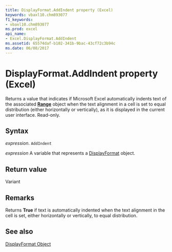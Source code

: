 ```yaml
---
title: DisplayFormat.AddIndent property (Excel)
keywords: vbaxl10.chm893077
f1_keywords:
- vbaxl10.chm893077
ms.prod: excel
api_name:
- Excel.DisplayFormat.AddIndent
ms.assetid: 65574daf-b102-341b-9bac-43cf72c3b94c
ms.date: 06/08/2017
---
```



# DisplayFormat.AddIndent property (Excel)

Returns a value that indicates if Microsoft Excel automatically indents text of the associated  **[Range](Excel.Range(object).md)** object when the text alignment in a cell is set to equal distribution (either horizontally or vertically), as it is displayed in the current user interface. Read-only.


## Syntax

_expression_. `AddIndent`

_expression_ A variable that represents a [DisplayFormat](Excel.DisplayFormat.md) object.


## Return value

Variant


## Remarks

Returns  **True** if text is automatically indented when the text alignment in the cell is set, either horizontally or vertically, to equal distribution.


## See also


[DisplayFormat Object](Excel.DisplayFormat.md)

